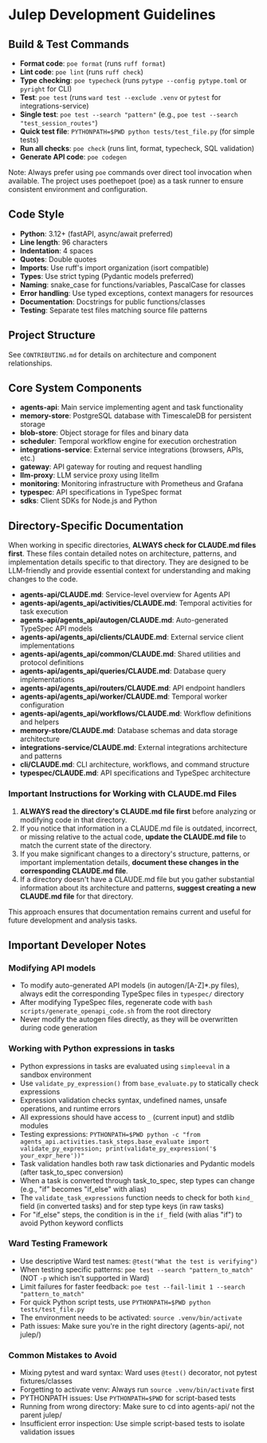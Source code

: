# Julep Development Guidelines

## Build & Test Commands
- **Format code**: `poe format` (runs `ruff format`)
- **Lint code**: `poe lint` (runs `ruff check`)
- **Type checking**: `poe typecheck` (runs `pytype --config pytype.toml` or `pyright` for CLI)
- **Test**: `poe test` (runs `ward test --exclude .venv` or `pytest` for integrations-service)
- **Single test**: `poe test --search "pattern"` (e.g., `poe test --search "test_session_routes"`)
- **Quick test file**: `PYTHONPATH=$PWD python tests/test_file.py` (for simple tests)
- **Run all checks**: `poe check` (runs lint, format, typecheck, SQL validation)
- **Generate API code**: `poe codegen`

Note: Always prefer using `poe` commands over direct tool invocation when available. The project uses poethepoet (poe) as a task runner to ensure consistent environment and configuration.

## Code Style
- **Python**: 3.12+ (fastAPI, async/await preferred)
- **Line length**: 96 characters
- **Indentation**: 4 spaces
- **Quotes**: Double quotes
- **Imports**: Use ruff's import organization (isort compatible)
- **Types**: Use strict typing (Pydantic models preferred)
- **Naming**: snake_case for functions/variables, PascalCase for classes
- **Error handling**: Use typed exceptions, context managers for resources
- **Documentation**: Docstrings for public functions/classes
- **Testing**: Separate test files matching source file patterns

## Project Structure
See `CONTRIBUTING.md` for details on architecture and component relationships.

## Core System Components
- **agents-api**: Main service implementing agent and task functionality
- **memory-store**: PostgreSQL database with TimescaleDB for persistent storage
- **blob-store**: Object storage for files and binary data
- **scheduler**: Temporal workflow engine for execution orchestration  
- **integrations-service**: External service integrations (browsers, APIs, etc.)
- **gateway**: API gateway for routing and request handling
- **llm-proxy**: LLM service proxy using litellm
- **monitoring**: Monitoring infrastructure with Prometheus and Grafana
- **typespec**: API specifications in TypeSpec format
- **sdks**: Client SDKs for Node.js and Python

## Directory-Specific Documentation
When working in specific directories, **ALWAYS check for CLAUDE.md files first**. These files contain detailed notes on architecture, patterns, and implementation details specific to that directory. They are designed to be LLM-friendly and provide essential context for understanding and making changes to the code.

- **agents-api/CLAUDE.md**: Service-level overview for Agents API
- **agents-api/agents_api/activities/CLAUDE.md**: Temporal activities for task execution
- **agents-api/agents_api/autogen/CLAUDE.md**: Auto-generated TypeSpec API models
- **agents-api/agents_api/clients/CLAUDE.md**: External service client implementations
- **agents-api/agents_api/common/CLAUDE.md**: Shared utilities and protocol definitions
- **agents-api/agents_api/queries/CLAUDE.md**: Database query implementations
- **agents-api/agents_api/routers/CLAUDE.md**: API endpoint handlers
- **agents-api/agents_api/worker/CLAUDE.md**: Temporal worker configuration
- **agents-api/agents_api/workflows/CLAUDE.md**: Workflow definitions and helpers
- **memory-store/CLAUDE.md**: Database schemas and data storage architecture
- **integrations-service/CLAUDE.md**: External integrations architecture and patterns
- **cli/CLAUDE.md**: CLI architecture, workflows, and command structure
- **typespec/CLAUDE.md**: API specifications and TypeSpec architecture

### Important Instructions for Working with CLAUDE.md Files
1. **ALWAYS read the directory's CLAUDE.md file first** before analyzing or modifying code in that directory.
2. If you notice that information in a CLAUDE.md file is outdated, incorrect, or missing relative to the actual code, **update the CLAUDE.md file** to match the current state of the directory.
3. If you make significant changes to a directory's structure, patterns, or important implementation details, **document these changes in the corresponding CLAUDE.md file**.
4. If a directory doesn't have a CLAUDE.md file but you gather substantial information about its architecture and patterns, **suggest creating a new CLAUDE.md file** for that directory.

This approach ensures that documentation remains current and useful for future development and analysis tasks.

## Important Developer Notes

### Modifying API models
- To modify auto-generated API models (in autogen/[A-Z]*.py files), always edit the corresponding TypeSpec files in `typespec/` directory
- After modifying TypeSpec files, regenerate code with `bash scripts/generate_openapi_code.sh` from the root directory
- Never modify the autogen files directly, as they will be overwritten during code generation

### Working with Python expressions in tasks
- Python expressions in tasks are evaluated using `simpleeval` in a sandbox environment
- Use `validate_py_expression()` from `base_evaluate.py` to statically check expressions
- Expression validation checks syntax, undefined names, unsafe operations, and runtime errors
- All expressions should have access to `_` (current input) and stdlib modules 
- Testing expressions: `PYTHONPATH=$PWD python -c "from agents_api.activities.task_steps.base_evaluate import validate_py_expression; print(validate_py_expression('$ your_expr_here'))"` 
- Task validation handles both raw task dictionaries and Pydantic models (after task_to_spec conversion)
- When a task is converted through task_to_spec, step types can change (e.g., "if" becomes "if_else" with alias)
- The `validate_task_expressions` function needs to check for both `kind_` field (in converted tasks) and for step type keys (in raw tasks)
- For "if_else" steps, the condition is in the `if_` field (with alias "if") to avoid Python keyword conflicts

### Ward Testing Framework 
- Use descriptive Ward test names: `@test("What the test is verifying")`
- When testing specific patterns: `poe test --search "pattern_to_match"` (NOT `-p` which isn't supported in Ward)
- Limit failures for faster feedback: `poe test --fail-limit 1 --search "pattern_to_match"`
- For quick Python script tests, use `PYTHONPATH=$PWD python tests/test_file.py`
- The environment needs to be activated: `source .venv/bin/activate`
- Path issues: Make sure you're in the right directory (agents-api/, not julep/)

### Common Mistakes to Avoid
- Mixing pytest and ward syntax: Ward uses `@test()` decorator, not pytest fixtures/classes
- Forgetting to activate venv: Always run `source .venv/bin/activate` first
- PYTHONPATH issues: Use `PYTHONPATH=$PWD` for script-based tests
- Running from wrong directory: Make sure to cd into agents-api/ not the parent julep/
- Insufficient error inspection: Use simple script-based tests to isolate validation issues